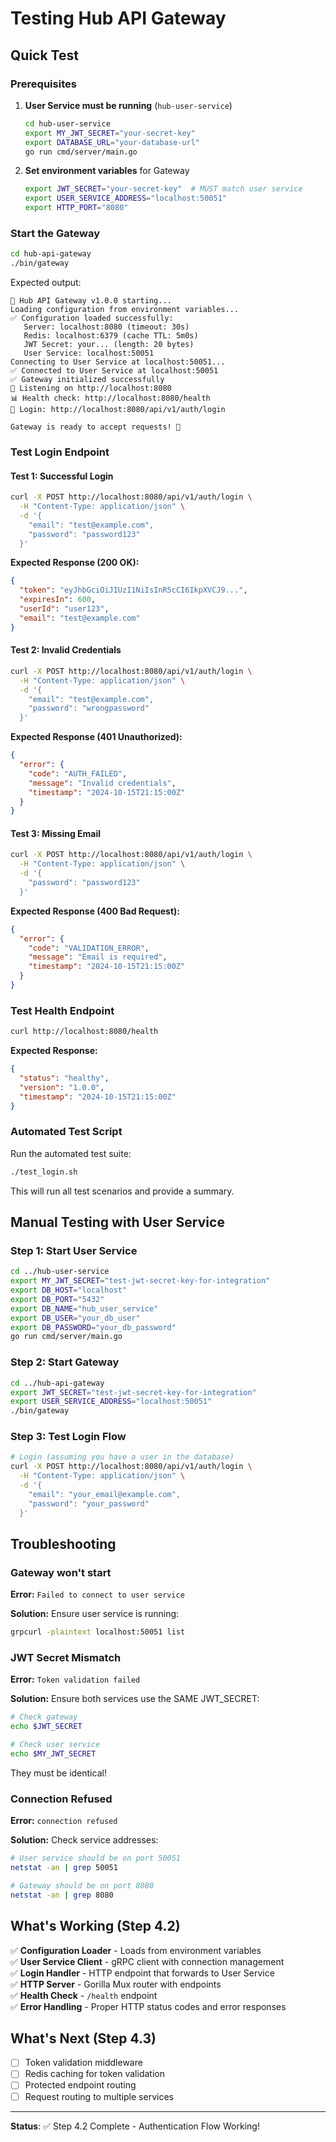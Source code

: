 # Testing Hub API Gateway

## Quick Test

### Prerequisites

1. **User Service must be running** (`hub-user-service`)
   ```bash
   cd hub-user-service
   export MY_JWT_SECRET="your-secret-key"
   export DATABASE_URL="your-database-url"
   go run cmd/server/main.go
   ```

2. **Set environment variables** for Gateway
   ```bash
   export JWT_SECRET="your-secret-key"  # MUST match user service
   export USER_SERVICE_ADDRESS="localhost:50051"
   export HTTP_PORT="8080"
   ```

### Start the Gateway

```bash
cd hub-api-gateway
./bin/gateway
```

Expected output:
```
🚀 Hub API Gateway v1.0.0 starting...
Loading configuration from environment variables...
✅ Configuration loaded successfully:
   Server: localhost:8080 (timeout: 30s)
   Redis: localhost:6379 (cache TTL: 5m0s)
   JWT Secret: your... (length: 20 bytes)
   User Service: localhost:50051
Connecting to User Service at localhost:50051...
✅ Connected to User Service at localhost:50051
✅ Gateway initialized successfully
📡 Listening on http://localhost:8080
📊 Health check: http://localhost:8080/health
🔐 Login: http://localhost:8080/api/v1/auth/login

Gateway is ready to accept requests! 🎉
```

### Test Login Endpoint

#### Test 1: Successful Login

```bash
curl -X POST http://localhost:8080/api/v1/auth/login \
  -H "Content-Type: application/json" \
  -d '{
    "email": "test@example.com",
    "password": "password123"
  }'
```

**Expected Response (200 OK):**
```json
{
  "token": "eyJhbGciOiJIUzI1NiIsInR5cCI6IkpXVCJ9...",
  "expiresIn": 600,
  "userId": "user123",
  "email": "test@example.com"
}
```

#### Test 2: Invalid Credentials

```bash
curl -X POST http://localhost:8080/api/v1/auth/login \
  -H "Content-Type: application/json" \
  -d '{
    "email": "test@example.com",
    "password": "wrongpassword"
  }'
```

**Expected Response (401 Unauthorized):**
```json
{
  "error": {
    "code": "AUTH_FAILED",
    "message": "Invalid credentials",
    "timestamp": "2024-10-15T21:15:00Z"
  }
}
```

#### Test 3: Missing Email

```bash
curl -X POST http://localhost:8080/api/v1/auth/login \
  -H "Content-Type: application/json" \
  -d '{
    "password": "password123"
  }'
```

**Expected Response (400 Bad Request):**
```json
{
  "error": {
    "code": "VALIDATION_ERROR",
    "message": "Email is required",
    "timestamp": "2024-10-15T21:15:00Z"
  }
}
```

### Test Health Endpoint

```bash
curl http://localhost:8080/health
```

**Expected Response:**
```json
{
  "status": "healthy",
  "version": "1.0.0",
  "timestamp": "2024-10-15T21:15:00Z"
}
```

### Automated Test Script

Run the automated test suite:

```bash
./test_login.sh
```

This will run all test scenarios and provide a summary.

## Manual Testing with User Service

### Step 1: Start User Service

```bash
cd ../hub-user-service
export MY_JWT_SECRET="test-jwt-secret-key-for-integration"
export DB_HOST="localhost"
export DB_PORT="5432"
export DB_NAME="hub_user_service"
export DB_USER="your_db_user"
export DB_PASSWORD="your_db_password"
go run cmd/server/main.go
```

### Step 2: Start Gateway

```bash
cd ../hub-api-gateway
export JWT_SECRET="test-jwt-secret-key-for-integration"
export USER_SERVICE_ADDRESS="localhost:50051"
./bin/gateway
```

### Step 3: Test Login Flow

```bash
# Login (assuming you have a user in the database)
curl -X POST http://localhost:8080/api/v1/auth/login \
  -H "Content-Type: application/json" \
  -d '{
    "email": "your_email@example.com",
    "password": "your_password"
  }'
```

## Troubleshooting

### Gateway won't start

**Error:** `Failed to connect to user service`

**Solution:** Ensure user service is running:
```bash
grpcurl -plaintext localhost:50051 list
```

### JWT Secret Mismatch

**Error:** `Token validation failed`

**Solution:** Ensure both services use the SAME JWT_SECRET:
```bash
# Check gateway
echo $JWT_SECRET

# Check user service
echo $MY_JWT_SECRET
```

They must be identical!

### Connection Refused

**Error:** `connection refused`

**Solution:** Check service addresses:
```bash
# User service should be on port 50051
netstat -an | grep 50051

# Gateway should be on port 8080
netstat -an | grep 8080
```

## What's Working (Step 4.2)

✅ **Configuration Loader** - Loads from environment variables  
✅ **User Service Client** - gRPC client with connection management  
✅ **Login Handler** - HTTP endpoint that forwards to User Service  
✅ **HTTP Server** - Gorilla Mux router with endpoints  
✅ **Health Check** - `/health` endpoint  
✅ **Error Handling** - Proper HTTP status codes and error responses  

## What's Next (Step 4.3)

- [ ] Token validation middleware
- [ ] Redis caching for token validation
- [ ] Protected endpoint routing
- [ ] Request routing to multiple services

---

**Status**: ✅ Step 4.2 Complete - Authentication Flow Working!

